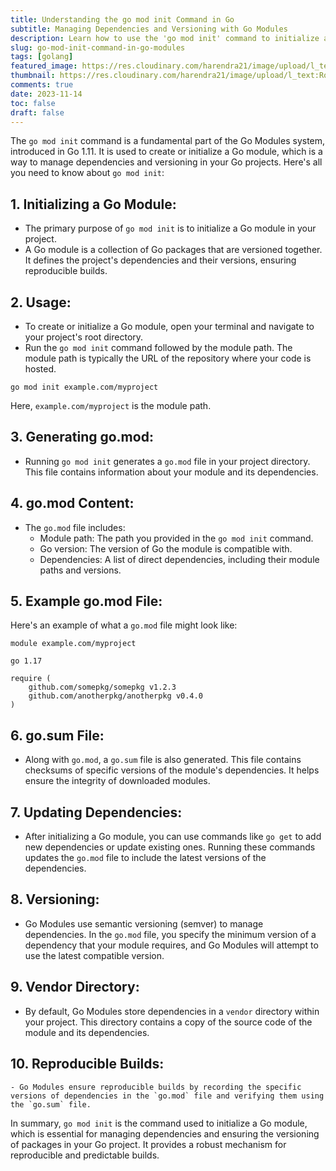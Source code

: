 ```yaml
---
title: Understanding the go mod init Command in Go
subtitle: Managing Dependencies and Versioning with Go Modules 
description: Learn how to use the 'go mod init' command to initialize a Go module, manage dependencies, and ensure versioning in your Go projects. Explore the key aspects and benefits of this essential tool. 
slug: go-mod-init-command-in-go-modules
tags: [golang]
featured_image: https://res.cloudinary.com/harendra21/image/upload/l_text:Roboto_45_bold:go%20mod%20init%20Command%20in%20Go,co_rgb:fff/golangwithexample/bg2.png
thumbnail: https://res.cloudinary.com/harendra21/image/upload/l_text:Roboto_45_bold:go%20mod%20init%20Command%20in%20Go,co_rgb:fff/golangwithexample/bg2.png
comments: true
date: 2023-11-14
toc: false
draft: false
---
```


The `go mod init` command is a fundamental part of the Go Modules system, introduced in Go 1.11. It is used to create or initialize a Go module, which is a way to manage dependencies and versioning in your Go projects. Here's all you need to know about `go mod init`:

## 1. Initializing a Go Module:
   - The primary purpose of `go mod init` is to initialize a Go module in your project.
   - A Go module is a collection of Go packages that are versioned together. It defines the project's dependencies and their versions, ensuring reproducible builds.

## 2. Usage:
   - To create or initialize a Go module, open your terminal and navigate to your project's root directory.
   - Run the `go mod init` command followed by the module path. The module path is typically the URL of the repository where your code is hosted.

   ```shell
   go mod init example.com/myproject
   ```

   Here, `example.com/myproject` is the module path.

## 3. Generating go.mod:
   - Running `go mod init` generates a `go.mod` file in your project directory. This file contains information about your module and its dependencies.

## 4. go.mod Content:
   - The `go.mod` file includes:
     - Module path: The path you provided in the `go mod init` command.
     - Go version: The version of Go the module is compatible with.
     - Dependencies: A list of direct dependencies, including their module paths and versions.

## 5. Example go.mod File:
   Here's an example of what a `go.mod` file might look like:

   ```plaintext
   module example.com/myproject

   go 1.17

   require (
       github.com/somepkg/somepkg v1.2.3
       github.com/anotherpkg/anotherpkg v0.4.0
   )
   ```

## 6. go.sum File:
   - Along with `go.mod`, a `go.sum` file is also generated. This file contains checksums of specific versions of the module's dependencies. It helps ensure the integrity of downloaded modules.

## 7. Updating Dependencies:
   - After initializing a Go module, you can use commands like `go get` to add new dependencies or update existing ones. Running these commands updates the `go.mod` file to include the latest versions of the dependencies.

## 8. Versioning:
   - Go Modules use semantic versioning (semver) to manage dependencies. In the `go.mod` file, you specify the minimum version of a dependency that your module requires, and Go Modules will attempt to use the latest compatible version.

## 9. Vendor Directory:
   - By default, Go Modules store dependencies in a `vendor` directory within your project. This directory contains a copy of the source code of the module and its dependencies.

## 10. Reproducible Builds:
    - Go Modules ensure reproducible builds by recording the specific versions of dependencies in the `go.mod` file and verifying them using the `go.sum` file.

In summary, `go mod init` is the command used to initialize a Go module, which is essential for managing dependencies and ensuring the versioning of packages in your Go project. It provides a robust mechanism for reproducible and predictable builds.